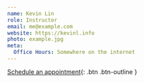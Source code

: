 ```yaml
---
name: Kevin Lin
role: Instructor
email: me@example.com
website: https://kevinl.info
photo: example.jpg
meta:
  Office Hours: Somewhere on the internet
---
```


[Schedule an appointment](#){: .btn .btn-outline }
